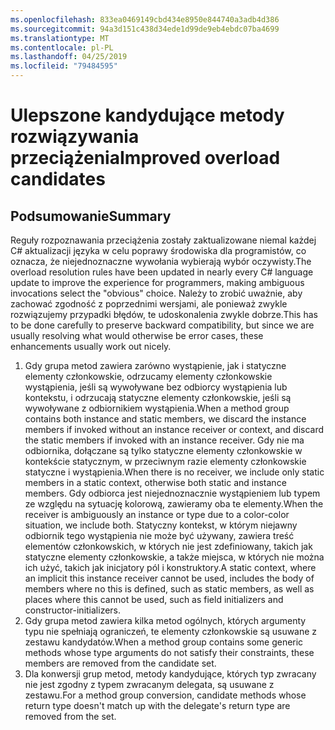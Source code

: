 ```yaml
---
ms.openlocfilehash: 833ea0469149cbd434e8950e844740a3adb4d386
ms.sourcegitcommit: 94a3d151c438d34ede1d99de9eb4ebdc07ba4699
ms.translationtype: MT
ms.contentlocale: pl-PL
ms.lasthandoff: 04/25/2019
ms.locfileid: "79484595"
---
```

# <a name="improved-overload-candidates"></a><span data-ttu-id="fdf8a-101">Ulepszone kandydujące metody rozwiązywania przeciążenia</span><span class="sxs-lookup"><span data-stu-id="fdf8a-101">Improved overload candidates</span></span>

## <a name="summary"></a><span data-ttu-id="fdf8a-102">Podsumowanie</span><span class="sxs-lookup"><span data-stu-id="fdf8a-102">Summary</span></span>
[summary]: #summary

<span data-ttu-id="fdf8a-103">Reguły rozpoznawania przeciążenia zostały zaktualizowane niemal każdej C# aktualizacji języka w celu poprawy środowiska dla programistów, co oznacza, że niejednoznaczne wywołania wybierają wybór oczywisty.</span><span class="sxs-lookup"><span data-stu-id="fdf8a-103">The overload resolution rules have been updated in nearly every C# language update to improve the experience for programmers, making ambiguous invocations select the "obvious" choice.</span></span> <span data-ttu-id="fdf8a-104">Należy to zrobić uważnie, aby zachować zgodność z poprzednimi wersjami, ale ponieważ zwykle rozwiązujemy przypadki błędów, te udoskonalenia zwykle dobrze.</span><span class="sxs-lookup"><span data-stu-id="fdf8a-104">This has to be done carefully to preserve backward compatibility, but since we are usually resolving what would otherwise be error cases, these enhancements usually work out nicely.</span></span>

1. <span data-ttu-id="fdf8a-105">Gdy grupa metod zawiera zarówno wystąpienie, jak i statyczne elementy członkowskie, odrzucamy elementy członkowskie wystąpienia, jeśli są wywoływane bez odbiorcy wystąpienia lub kontekstu, i odrzucają statyczne elementy członkowskie, jeśli są wywoływane z odbiornikiem wystąpienia.</span><span class="sxs-lookup"><span data-stu-id="fdf8a-105">When a method group contains both instance and static members, we discard the instance members if invoked without an instance receiver or context, and discard the static members if invoked with an instance receiver.</span></span> <span data-ttu-id="fdf8a-106">Gdy nie ma odbiornika, dołączane są tylko statyczne elementy członkowskie w kontekście statycznym, w przeciwnym razie elementy członkowskie statyczne i wystąpienia.</span><span class="sxs-lookup"><span data-stu-id="fdf8a-106">When there is no receiver, we include only static members in a static context, otherwise both static and instance members.</span></span> <span data-ttu-id="fdf8a-107">Gdy odbiorca jest niejednoznacznie wystąpieniem lub typem ze względu na sytuację kolorową, zawieramy oba te elementy.</span><span class="sxs-lookup"><span data-stu-id="fdf8a-107">When the receiver is ambiguously an instance or type due to a color-color situation, we include both.</span></span> <span data-ttu-id="fdf8a-108">Statyczny kontekst, w którym niejawny odbiornik tego wystąpienia nie może być używany, zawiera treść elementów członkowskich, w których nie jest zdefiniowany, takich jak statyczne elementy członkowskie, a także miejsca, w których nie można ich użyć, takich jak inicjatory pól i konstruktory.</span><span class="sxs-lookup"><span data-stu-id="fdf8a-108">A static context, where an implicit this instance receiver cannot be used, includes the body of members where no this is defined, such as static members, as well as places where this cannot be used, such as field initializers and constructor-initializers.</span></span>
2. <span data-ttu-id="fdf8a-109">Gdy grupa metod zawiera kilka metod ogólnych, których argumenty typu nie spełniają ograniczeń, te elementy członkowskie są usuwane z zestawu kandydatów.</span><span class="sxs-lookup"><span data-stu-id="fdf8a-109">When a method group contains some generic methods whose type arguments do not satisfy their constraints, these members are removed from the candidate set.</span></span>
3. <span data-ttu-id="fdf8a-110">Dla konwersji grup metod, metody kandydujące, których typ zwracany nie jest zgodny z typem zwracanym delegata, są usuwane z zestawu.</span><span class="sxs-lookup"><span data-stu-id="fdf8a-110">For a method group conversion, candidate methods whose return type doesn't match up with the delegate's return type are removed from the set.</span></span>
